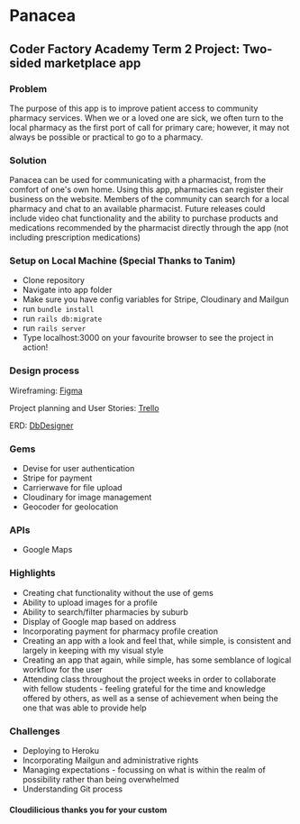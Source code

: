 # Panacea

## Coder Factory Academy Term 2 Project: Two-sided marketplace app

### Problem
The purpose of this app is to improve patient access to community pharmacy services. When we or a loved one are sick, we often turn to the local pharmacy as the first port of call for primary care; however, it may not always be possible or practical to go to a pharmacy. 

### Solution
Panacea can be used for communicating with a pharmacist, from the comfort of one's own home. Using this app, pharmacies can register their business on the website. Members of the community can search for a local pharmacy and chat to an available pharmacist. 
Future releases could include video chat functionality and the ability to purchase products and medications recommended by the pharmacist directly through the app (not including prescription medications)

### Setup on Local Machine (Special Thanks to Tanim)

* Clone repository
* Navigate into app folder
* Make sure you have config variables for Stripe, Cloudinary and Mailgun
* run ```bundle install```
* run ```rails db:migrate```
* run ```rails server```
* Type localhost:3000 on your favourite browser to see the project in action!

### Design process
Wireframing: [Figma](https://www.figma.com/file/bM4Or99ES17FgSxC3Mpqo6/Panacea-2.0)

Project planning and User Stories: [Trello](https://trello.com/b/NTnHx7ao)

ERD: [DbDesigner](https://trello-attachments.s3.amazonaws.com/5823e14fb3cc4349bed4421b/582a7af96ebec27129c00cdd/7604ccb9795bc6d42a9f859015450453/Schema.png)

### Gems

* Devise for user authentication
* Stripe for payment
* Carrierwave for file upload
* Cloudinary for image management
* Geocoder for geolocation

### APIs

* Google Maps

### Highlights

* Creating chat functionality without the use of gems
* Ability to upload images for a profile
* Ability to search/filter pharmacies by suburb
* Display of Google map based on address
* Incorporating payment for pharmacy profile creation
* Creating an app with a look and feel that, while simple, is consistent and largely in keeping with my visual style
* Creating an app that again, while simple, has some semblance of logical workflow for the user
* Attending class throughout the project weeks in order to collaborate with fellow students - feeling grateful for the time and knowledge offered by others, as well as a sense of achievement when being the one that was able to provide help

### Challenges

* Deploying to Heroku
* Incorporating Mailgun and administrative rights
* Managing expectations - focussing on what is within the realm of possibility rather than being overwhelmed
* Understanding Git process

#### Cloudilicious thanks you for your custom
